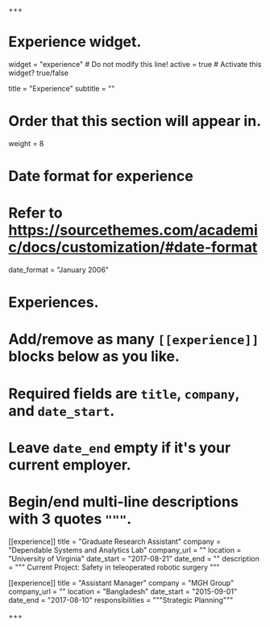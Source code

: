 +++
# Experience widget.
widget = "experience"  # Do not modify this line!
active = true  # Activate this widget? true/false

title = "Experience"
subtitle = ""

# Order that this section will appear in.
weight = 8

# Date format for experience
#   Refer to https://sourcethemes.com/academic/docs/customization/#date-format
date_format = "January 2006"

# Experiences.
#   Add/remove as many `[[experience]]` blocks below as you like.
#   Required fields are `title`, `company`, and `date_start`.
#   Leave `date_end` empty if it's your current employer.
#   Begin/end multi-line descriptions with 3 quotes `"""`.
[[experience]]
  title = "Graduate Research Assistant"
  company = "Dependable Systems and Analytics Lab"
  company_url = ""
  location = "University of Virginia"
  date_start = "2017-08-21"
  date_end = ""
  description = """
  Current Project:
Safety in teleoperated robotic surgery
  """

[[experience]]
  title = "Assistant Manager"
  company = "MGH Group"
  company_url = ""
  location = "Bangladesh"
  date_start = "2015-09-01"
  date_end = "2017-08-10"
  responsibilities = """Strategic Planning"""

+++
